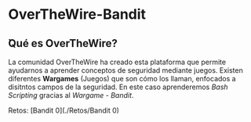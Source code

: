 # OverTheWire-Bandit
## ̉Qué es OverTheWire?
La comunidad OverTheWire ha creado esta plataforma que permite ayudarnos a aprender conceptos de seguridad mediante juegos. Existen diferentes **Wargames** (Juegos) que son cómo los llaman, enfocados a disitntos campos de la seguridad. En este caso aprenderemos *Bash Scripting* gracias al *Wargame - Bandit*.

Retos:
[Bandit 0](./Retos/Bandit 0)
